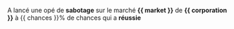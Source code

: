 A lancé une opé de **sabotage** sur le marché **{{ market }}** de **{{ corporation }}** à {{ chances }}% de chances qui a **réussie**
